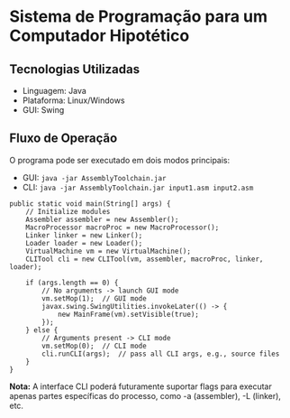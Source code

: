 # Sistema de Programação para um Computador Hipotético

## Tecnologias Utilizadas
- Linguagem: Java
- Plataforma: Linux/Windows
- GUI: Swing

## Fluxo de Operação
O programa pode ser executado em dois modos principais:
- GUI: `java -jar AssemblyToolchain.jar`
- CLI: `java -jar AssemblyToolchain.jar input1.asm input2.asm`
```
public static void main(String[] args) {
    // Initialize modules
    Assembler assembler = new Assembler();
    MacroProcessor macroProc = new MacroProcessor();
    Linker linker = new Linker();
    Loader loader = new Loader();
    VirtualMachine vm = new VirtualMachine();
    CLITool cli = new CLITool(vm, assembler, macroProc, linker, loader);

    if (args.length == 0) {
        // No arguments -> launch GUI mode
        vm.setMop(1);  // GUI mode
        javax.swing.SwingUtilities.invokeLater(() -> {
            new MainFrame(vm).setVisible(true);
        });
    } else {
        // Arguments present -> CLI mode
        vm.setMop(0);  // CLI mode
        cli.runCLI(args);  // pass all CLI args, e.g., source files
    }
}
```
**Nota:** A interface CLI poderá futuramente suportar flags para executar apenas partes específicas do processo, como -a (assembler), -L (linker), etc. 

